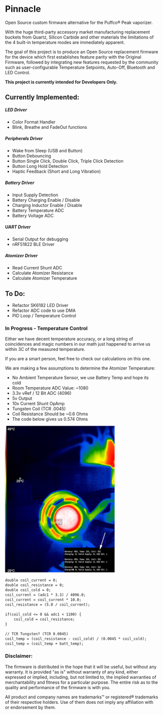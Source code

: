 # Pinnacle
Open Source custom firmware alternative for the Puffco® Peak vaporizer.

With the huge third-party accessory market manufacturing replacement buckets from Quartz, Silicon Carbide and other materials the limitations of the 4 built-in temperature modes are immediately apparent.

The goal of this project is to produce an Open Source replacement firmware for the device which first establishes feature parity with the Original Firmware, followed by integrating new features requested by the community such as user-configurable Temperature Setpoints, Auto-Off, Bluetooth and LED Control.

**This project is currently intended for Developers Only.**

## Currently Implemented:

##### LED Driver
- Color Format Handler
- Blink, Breathe and FadeOut functions

##### Peripherals Driver
- Wake from Sleep (USB and Button)
- Button Debouncing
- Button Single Click, Double Click, Triple Click Detection
- Button Long Hold Detection
- Haptic Feedback (Short and Long Vibration)

##### Battery Driver
- Input Supply Detection
- Battery Charging Enable / Disable
- Charging Inductor Enable / Disable
- Battery Temperature ADC
- Battery Voltage ADC

##### UART Driver
- Serial Output for debugging
- nRF51822 BLE Driver

##### Atomizer Driver
- Read Current Shunt ADC
- Calculate Atomizer Resistance
- Calculate Atomizer Temperature

## To Do:
- Refactor SK6182 LED Driver
- Refactor ADC code to use DMA
- PID Loop / Temperature Control

### In Progress - Temperature Control
Either we have decent temperature accuracy, or a long string of coincidences and magic numbers in our math just happened to arrive us within 3C of the measured temperature.

If you are a smart person, feel free to check our calculations on this one.

We are making a few assumptions to determine the Atomizer Temperature:

* No Ambient Temperature Sensor, we use Battery Temp and hope its cold
* Room Temperature ADC Value: ~1080
* 3.3v vRef / 12 Bit ADC (4096)
* 5v Output
* 10x Current Shunt OpAmp
* Tungsten Coil (TCR .0045)
* Coil Resistance Should be ~0.6 Ohms
* The code below gives us 0.574 Ohms

![Curent Pinout](thermal_tc.png)

```
double coil_current = 0;
double coil_resistance = 0;
double coil_cold = 0;
coil_current = (adc1 * 3.3) / 4096.0;
coil_current = coil_current * 10.0;
coil_resistance = (5.0 / coil_current);

if(coil_cold <= 0 && adc1 < 1100) {
	coil_cold = coil_resistance;
} 

// TCR Tungsten? (TCR 0.0045)
coil_temp = (coil_resistance - coil_cold) / (0.0045 * coil_cold);
coil_temp = (coil_temp + batt_temp);
```


### Disclaimer:
The firmware is distributed in the hope that it will be useful, but without any warranty. It is provided "as is" without warranty of any kind, either expressed or implied, including, but not limited to, the implied warranties of merchantability and fitness for a particular purpose. The entire risk as to the quality and performance of the firmware is with you.

All product and company names are trademarks™ or registered® trademarks of their respective holders. Use of them does not imply any affiliation with or endorsement by them.